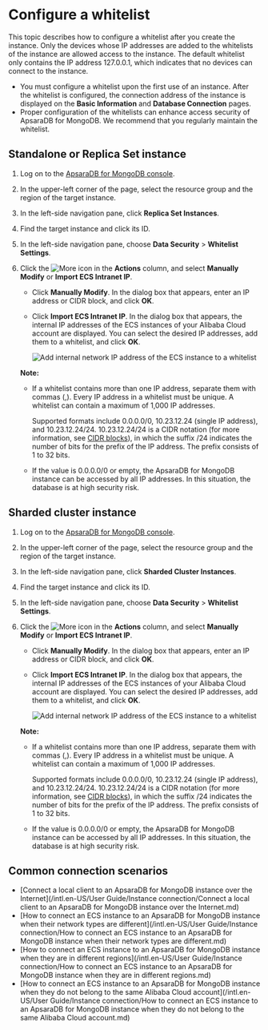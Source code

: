 # Configure a whitelist

This topic describes how to configure a whitelist after you create the instance. Only the devices whose IP addresses are added to the whitelists of the instance are allowed access to the instance. The default whitelist only contains the IP address 127.0.0.1, which indicates that no devices can connect to the instance.

-   You must configure a whitelist upon the first use of an instance. After the whitelist is configured, the connection address of the instance is displayed on the **Basic Information** and **Database Connection** pages.
-   Proper configuration of the whitelists can enhance access security of ApsaraDB for MongoDB. We recommend that you regularly maintain the whitelist.

## Standalone or Replica Set instance

1.  Log on to the [ApsaraDB for MongoDB console](https://mongodb.console.aliyun.com/).

2.  In the upper-left corner of the page, select the resource group and the region of the target instance.

3.  In the left-side navigation pane, click **Replica Set Instances**.

4.  Find the target instance and click its ID.

5.  In the left-side navigation pane, choose **Data Security** \> **Whitelist Settings**.

6.  Click the ![More](https://static-aliyun-doc.oss-accelerate.aliyuncs.com/assets/img/en-US/7023797951/p13206.png) icon in the **Actions** column, and select **Manually Modify** or **Import ECS Intranet IP**.

    -   Click **Manually Modify**. In the dialog box that appears, enter an IP address or CIDR block, and click **OK**.
    -   Click **Import ECS Intranet IP**. In the dialog box that appears, the internal IP addresses of the ECS instances of your Alibaba Cloud account are displayed. You can select the desired IP addresses, add them to a whitelist, and click **OK**.

        ![Add internal network IP address of the ECS instance to a whitelist](https://static-aliyun-doc.oss-accelerate.aliyuncs.com/assets/img/en-US/8023797951/p13209.png)

    **Note:**

    -   If a whitelist contains more than one IP address, separate them with commas \(,\). Every IP address in a whitelist must be unique. A whitelist can contain a maximum of 1,000 IP addresses.

        Supported formats include 0.0.0.0/0, 10.23.12.24 \(single IP address\), and 10.23.12.24/24. 10.23.12.24/24 is a CIDR notation \(for more information, see [CIDR blocks](~~54484~~)\), in which the suffix /24 indicates the number of bits for the prefix of the IP address. The prefix consists of 1 to 32 bits.

    -   If the value is 0.0.0.0/0 or empty, the ApsaraDB for MongoDB instance can be accessed by all IP addresses. In this situation, the database is at high security risk.

## Sharded cluster instance

1.  Log on to the [ApsaraDB for MongoDB console](https://mongodb.console.aliyun.com/).

2.  In the upper-left corner of the page, select the resource group and the region of the target instance.

3.  In the left-side navigation pane, click **Sharded Cluster Instances**.

4.  Find the target instance and click its ID.

5.  In the left-side navigation pane, choose **Data Security** \> **Whitelist Settings**.

6.  Click the ![More](https://static-aliyun-doc.oss-accelerate.aliyuncs.com/assets/img/en-US/7023797951/p13206.png) icon in the **Actions** column, and select **Manually Modify** or **Import ECS Intranet IP**.

    -   Click **Manually Modify**. In the dialog box that appears, enter an IP address or CIDR block, and click **OK**.
    -   Click **Import ECS Intranet IP**. In the dialog box that appears, the internal IP addresses of the ECS instances of your Alibaba Cloud account are displayed. You can select the desired IP addresses, add them to a whitelist, and click **OK**.

        ![Add internal network IP address of the ECS instance to a whitelist](https://static-aliyun-doc.oss-accelerate.aliyuncs.com/assets/img/en-US/8023797951/p13209.png)

    **Note:**

    -   If a whitelist contains more than one IP address, separate them with commas \(,\). Every IP address in a whitelist must be unique. A whitelist can contain a maximum of 1,000 IP addresses.

        Supported formats include 0.0.0.0/0, 10.23.12.24 \(single IP address\), and 10.23.12.24/24. 10.23.12.24/24 is a CIDR notation \(for more information, see [CIDR blocks](~~54484~~)\), in which the suffix /24 indicates the number of bits for the prefix of the IP address. The prefix consists of 1 to 32 bits.

    -   If the value is 0.0.0.0/0 or empty, the ApsaraDB for MongoDB instance can be accessed by all IP addresses. In this situation, the database is at high security risk.

## Common connection scenarios

-   [Connect a local client to an ApsaraDB for MongoDB instance over the Internet](/intl.en-US/User Guide/Instance connection/Connect a local client to an ApsaraDB for MongoDB instance over the Internet.md)
-   [How to connect an ECS instance to an ApsaraDB for MongoDB instance when their network types are different](/intl.en-US/User Guide/Instance connection/How to connect an ECS instance to an ApsaraDB for MongoDB instance when their network types are different.md)
-   [How to connect an ECS instance to an ApsaraDB for MongoDB instance when they are in different regions](/intl.en-US/User Guide/Instance connection/How to connect an ECS instance to an ApsaraDB for MongoDB instance when they are in different regions.md)
-   [How to connect an ECS instance to an ApsaraDB for MongoDB instance when they do not belong to the same Alibaba Cloud account](/intl.en-US/User Guide/Instance connection/How to connect an ECS instance to an ApsaraDB for MongoDB instance when they do not belong to the same Alibaba Cloud account.md)

